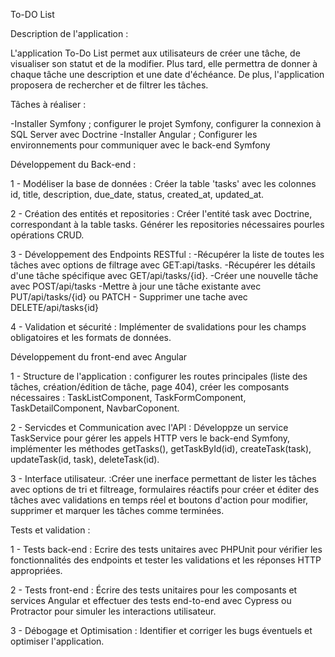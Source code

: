 To-DO List

Description de l'application :

L'application To-Do List permet aux utilisateurs de créer une tâche, de visualiser son statut et de la modifier. Plus tard, elle permettra de donner à chaque tâche une description et une date d'échéance. De plus, l'application proposera de rechercher et de filtrer les tâches.

Tâches à réaliser :

-Installer Symfony ; configurer le projet Symfony, configurer la connexion à SQL Server avec Doctrine
-Installer Angular ; Configurer les environnements pour communiquer avec le back-end Symfony


Développement du Back-end :

1 - Modéliser la base de données : Créer la table 'tasks' avec les colonnes id, title, description, due_date, status, created_at, updated_at.

2 - Création des entités et repositories : Créer l'entité task avec Doctrine, correspondant  à la table tasks. Générer les repositories nécessaires pourles opérations CRUD.

3 - Développement des Endpoints RESTful :
	-Récupérer la liste de toutes les tâches avec options de filtrage avec GET:api/tasks.
	-Récupérer les détails d'une tâche spécifique avec GET/api/tasks/{id}.
	-Créer une nouvelle tâche avec POST/api/tasks
	-Mettre à jour une tâche existante avec PUT/api/tasks/{id} ou PATCH
	- Supprimer une tache avec DELETE/api/tasks{id}

4 - Validation et sécurité : Implémenter de svalidations pour les champs obligatoires et les formats de données.


Développement du front-end avec Angular

1 - Structure de l'application :  configurer les routes principales (liste des tâches, création/édition de tâche, page 404), créer les composants nécessaires : TaskListComponent, TaskFormComponent, TaskDetailComponent, NavbarCoponent.

2 -  Servicdes et Communication avec l'API : Développze un service TaskService pour gérer les appels HTTP vers le back-end Symfony, implémenter les méthodes getTasks(), getTaskById(id), createTask(task), updateTask(id, task), deleteTask(id).

3 - Interface utilisateur. :Créer une inerface permettant de lister les tâches avec options de tri et filtreage, formulaires réactifs pour créer et éditer des tâches avec validations en temps réel et boutons d'action pour modifier, supprimer et marquer les tâches comme terminées.

Tests et validation :

1 - Tests back-end :  Ecrire des tests unitaires avec PHPUnit pour vérifier les fonctionnalités des endpoints et tester les validations et les réponses HTTP appropriées.

2 - Tests front-end : Écrire des tests unitaires pour les composants et services Angular et effectuer des tests end-to-end avec Cypress ou Protractor pour simuler les interactions utilisateur.

3 - Débogage et Optimisation : Identifier et corriger les bugs éventuels et optimiser l'application.
